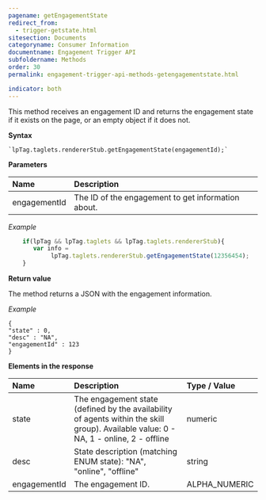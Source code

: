 ```yaml
---
pagename: getEngagementState
redirect_from:
  - trigger-getstate.html
sitesection: Documents
categoryname: Consumer Information
documentname: Engagement Trigger API
subfoldername: Methods
order: 30
permalink: engagement-trigger-api-methods-getengagementstate.html

indicator: both
---
```



This method receives an engagement ID and returns the engagement state if it exists on the page, or an empty object if it does not.

**Syntax**

	`lpTag.taglets.rendererStub.getEngagementState(engagementId);`

**Parameters**

| Name | Description |
| :--- | :--- |
| engagementId | The ID of the engagement to get information about. |

*Example*

```javascript
    if(lpTag && lpTag.taglets && lpTag.taglets.rendererStub){
       var info =   
            lpTag.taglets.rendererStub.getEngagementState(12356454);
    }
```

**Return value**

The method returns a JSON with the engagement information.

*Example*

    {
    "state" : 0,
    "desc" : "NA",
    "engagementId" : 123
    }

**Elements in the response**

| Name | Description | Type / Value |
| :--- | :--- | :--- |
| state  | The engagement state (defined by the availability of agents within the skill group). Available value: 0 - NA, 1 - online, 2 - offline | numeric |
| desc | State description (matching ENUM state): "NA", "online", "offline" | string |
| engagementId | The engagement ID. | ALPHA_NUMERIC |
